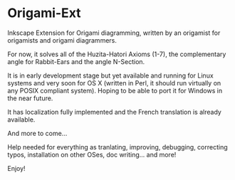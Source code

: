 # Origami-Ext
Inkscape Extension for Origami diagramming, written by an origamist for origamists and origami diagrammers.

For now, it solves all of the Huzita-Hatori Axioms (1-7), the complementary angle for Rabbit-Ears and the angle N-Section.

It is in early development stage but yet available and running for Linux systems and very soon for OS X (written in Perl,
it should run virtually on any POSIX compliant system). Hoping to be able to port it for Windows in the near future.

It has localization fully implemented and the French translation is already available.

And more to come...

Help needed for everything as tranlating, improving, debugging, correcting typos, installation on other OSes, doc writing... and more!

Enjoy!


